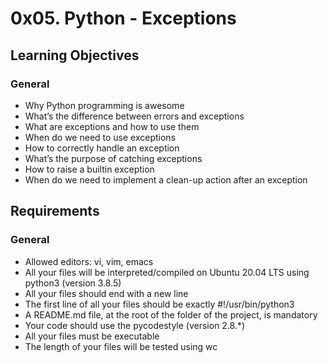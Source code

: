 # 0x05. Python - Exceptions

## Learning Objectives

### General

- Why Python programming is awesome 
- What’s the difference between errors and exceptions 
- What are exceptions and how to use them 
- When do we need to use exceptions 
- How to correctly handle an exception 
- What’s the purpose of catching exceptions 
- How to raise a builtin exception 
- When do we need to implement a clean-up action after an exception 

## Requirements

### General

- Allowed editors: vi, vim, emacs 
- All your files will be interpreted/compiled on Ubuntu 20.04 LTS using python3 (version 3.8.5) 
- All your files should end with a new line 
- The first line of all your files should be exactly #!/usr/bin/python3 
- A README.md file, at the root of the folder of the project, is mandatory 
- Your code should use the pycodestyle (version 2.8.\*) 
- All your files must be executable 
- The length of your files will be tested using wc 
